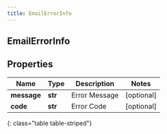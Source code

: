 ```yaml
---
title: EmailErrorInfo
---
```

## EmailErrorInfo

## Properties

|Name | Type | Description | Notes|
|------------ | ------------- | ------------- | -------------|
| **message** | **str** | Error Message | [optional] |
| **code** | **str** | Error Code | [optional] |
{: class="table table-striped"}



